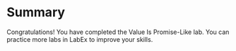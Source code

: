 # Summary

Congratulations! You have completed the Value Is Promise-Like lab. You can practice more labs in LabEx to improve your skills.
